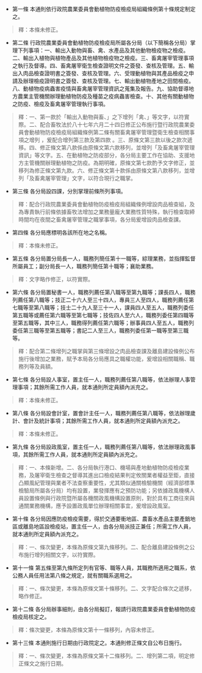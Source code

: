 * 第一條 本通則依行政院農業委員會動植物防疫檢疫局組織條例第十條規定制定之。

> 釋：本條未修正。

* 第二條 行政院農業委員會動植物防疫檢疫局所屬各分局（以下簡稱各分局）掌理下列事項：一、輸出入動物與畜、禽、水產品及其他動物檢疫物之檢疫。二、輸出入植物與植物產品及其他植物檢疫物之檢疫。三、畜禽屠宰管理事項之執行及督導。四、畜禽屠宰衛生檢查證明文件之簽發、查核及管理。五、輸出入肉品檢查證明書之簽發、查核及管理。六、受理動植物與其產品檢疫之申請及辦理檢疫證明書之簽發、查核及管理。七、輸出動植物產地之田間檢疫。八、動植物疫病蟲害疫情與畜禽屠宰管理資訊之蒐集及報告。九、協助督導地方農業主管機關辦理動植物防疫及種苗之疫病蟲害檢查。十、其他有關動植物之防疫、檢疫及畜禽屠宰管理執行事項。

> 釋：一、第一款於「輸出入動物與畜、」之下增列「禽、」等文字，以符實際。二、配合畜牧法於八十七年六月二十四日修正公布施行暨行政院農業委員會動植物防疫檢疫局組織條例第二條有關畜禽屠宰管理暨衛生檢查相關事項之增列 ，爰配合增列第三款及第四款 。三、原條文第三款以後之款次遞移。四、修正條文第八款係由原條文第六款移列，並增列「及畜禽屠宰管理資訊」等文字。五、在動植物之防疫部分，各分局主要工作在協助、支援地方主管機關辦理動植物之防疫。為期明確，原條文第七款酌予文字修正，並移列為修正條文第九款。六、修正條文第十款係由原條文第八款移列，並增列「及畜禽屠宰管理」文字，以符合現行之職掌。

* 第三條 各分局設四課，分別掌理前條所列事項。

> 釋：配合行政院農業委員會動植物防疫檢疫局組織條例增設肉品檢查組，及為專責執行前條依據畜牧法增加之業務量龐大業務性質特殊，執行檢查取締時間均在夜間之畜禽屠宰管理之職掌事項，各分局爰增設肉品檢查課。

* 第四條 各分局應標明各該所在地之名稱。

> 釋：本條未修正。

* 第五條 各分局置分局長一人，職務列簡任第十一職等，綜理業務，並指揮監督所屬員工；副分局長一人，職務列簡任第十職等；襄助業務。

> 釋：文字略作修正，以符實際。

* 第六條 各分局置秘書一人，職務列薦任第八職等至第九職等；課長四人，職務列薦任第八職等；技正二十六人至三十四人，專員三人至四人，職務列薦任第七職等至第八職等；技士二十九人至三十一人，課員四人至五人，職務列委任第五職等或薦任第六職等至第七職等；技佐四人至六人，職務列委任第四職等至第五職等，其中三人，職務得列薦任第六職等；辦事員四人至五人，職務列委任第三職等至第五職等；書記二人至三人，職務列委任第一職等至第三職等。

> 釋：配合第二條增列之職掌與第三條增設之肉品檢查課及離島建設條例公布施行後增加之業務，賦予本局各分局應具之職權功能，爰增設相關職稱、職務列等及員額。

* 第七條 各分局設人事室，置主任一人，職務列薦任第八職等，依法辦理人事管理事項；其餘所需工作人員，就本通則所定員額內派充之。

> 釋：本條未修正。

* 第八條 各分局設會計室，置會計主任一人，職務列薦任第八職等，依法辦理歲計、會計及統計事項；其餘所需工作人員，就本通則所定員額內派充之。

> 釋：本條未修正。

* 第九條 各分局設政風室，置主任一人，職務列薦任第八職等，依法辦理政風事項，其餘所需工作人員，就本通則所定員額內派充之。

> 釋：一、本條新增。二、各分局執行港口、機場與產地動植物防疫檢疫業務，及屠宰衛生檢查之督導其進出口檢疫結果判定攸關業者權益至鉅，直接凸顯風紀管理與業者不法查察重要性，尤其類似通關檢驗機關（經濟部標準檢驗局所屬各分局）均有設置，業發揮應有之預防功能；另依據政風機構人員設置條例與行政院暨所屬各機關政風機構設置原則，對於具有工商往來與通關業務機構，應予設置政風單位辦理相關事宜，爰增設政風室。

* 第十條 各分局因應防疫檢疫需要，得於交通要衝地區、農畜水產品主要產銷地區或離島地區設檢疫站，置主任一人，由各分局派技正兼任；所需工作人員，就本通則所定員額內派充之。

> 釋：一、條次變更，本條為原條文第九條移列。二、配合離島建設條例之公布施行增列相關文字，以符實際。

* 第十一條 第五條至第九條所定列有官等、職等人員，其職務所適用之職系，依公務人員任用法第八條之規定，就有關職系選用之。

> 釋：一、條次變更，本條為原條文第十條移列。二、文字配合條次之遞移，略作修正。

* 第十二條 各分局辦事細則，由各分局擬訂，報請行政院農業委員會動植物防疫檢疫局核定之。

> 釋：條次變更，本條為原條文第十一條移列，內容未修正。

* 第十三條 本通則施行日期由行政院定之。本通則修正條文自公布日施行。

> 釋：一、條次變更，本條為原條文第十二條移列。二、增列第二項，明定修正條文之施行日期。

